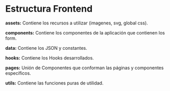 # Estructura Frontend


**assets:** Contiene los recursos a utilizar (imagenes, svg, global css).

**components:** Contiene los componentes de la aplicación que contienen los form.

**data:** Contiene los JSON y constantes.

**hooks:** Contiene los Hooks desarrollados.

**pages:** Unión de Componentes que conforman las páginas y componentes específicos.

**utils:** Contiene las funciones puras de utilidad.